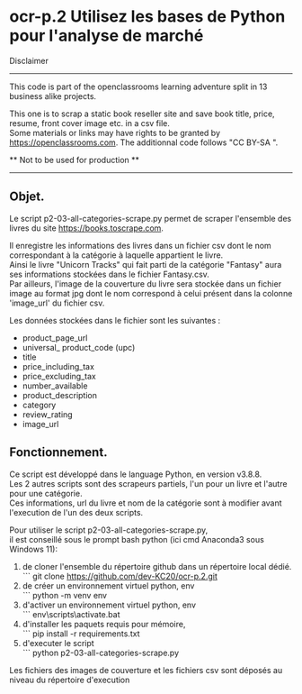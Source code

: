 # ocr-p.2 Utilisez les bases de Python pour l'analyse de marché

Disclaimer

---

This code is part of the openclassrooms learning adventure split in 13 business alike projects.  
  
  
This one is to scrap a static book reseller site and save book title, price, resume, front cover image etc. in a csv file.  
Some materials or links may have rights to be granted by https://openclassrooms.com. 
The additionnal code follows "CC BY-SA ".
  
** Not to be used for production **  


---
## Objet.  
  
Le script p2-03-all-categories-scrape.py permet de scraper l'ensemble des livres du site https://books.toscrape.com.  

Il enregistre les informations des livres dans un fichier csv dont le nom correspondant à la catégorie à laquelle appartient le livre.  
Ainsi le livre "Unicorn Tracks" qui fait parti de la catégorie "Fantasy" aura ses informations stockées dans le fichier Fantasy.csv.  
Par ailleurs, l'image de la couverture du livre sera stockée dans un fichier image au format jpg dont le nom correspond à celui présent dans la colonne 'image_url' du fichier csv.  

  
Les données stockées dans le fichier sont les suivantes :  

* product_page_url
* universal_ product_code (upc)
* title
* price_including_tax
* price_excluding_tax
* number_available
* product_description
* category
* review_rating
* image_url


## Fonctionnement.

Ce script est développé dans le language Python, en version v3.8.8.  
Les 2 autres scripts sont des scrapeurs partiels, l'un pour un livre et l'autre pour une catégorie.   
Ces informations, url du livre et nom de la catégorie sont à modifier avant l'execution de l'un des deux scripts.  
  

Pour utiliser le script p2-03-all-categories-scrape.py,   
il est conseillé sous le prompt bash python (ici cmd Anaconda3 sous Windows 11):  
1. de cloner l'ensemble du répertoire github dans un répertoire local dédié.  
        ``` git clone https://github.com/dev-KC20/ocr-p.2.git  
2. de créer un environnement virtuel python, env  
        ``` python -m venv env  
3. d'activer un environnement virtuel python, env  
        ``` env\scripts\activate.bat  
4. d'installer les paquets requis pour mémoire,   
        ``` pip install -r requirements.txt  
5. d'executer le script  
        ``` python p2-03-all-categories-scrape.py    
  
Les fichiers des images de couverture et les fichiers csv sont déposés au niveau du répertoire d'execution    




